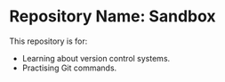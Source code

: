 # Repository Name: Sandbox

This repository is for:

* Learning about version control systems.
* Practising Git commands.


